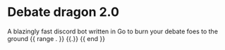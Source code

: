 # Debate dragon 2.0

A blazingly fast discord bot written in Go to burn your debate foes to the ground
{{ range . }}
{{.}}
{{ end }}
